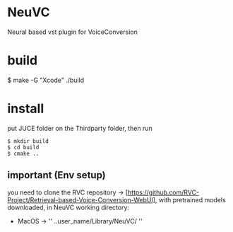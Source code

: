 # NeuVC
Neural based vst plugin for VoiceConversion 

# build 
$ make -G "Xcode" ./build
# install 
put JUCE folder on the Thirdparty folder, then run
```
$ mkdir build 
$ cd build 
$ cmake .. 
```

## important (Env setup) 

you need to clone the RVC repository -> [https://github.com/RVC-Project/Retrieval-based-Voice-Conversion-WebUI], with pretrained models downloaded, in NeuVC working directory: 
- MacOS -> '' ..user_name/Library/NeuVC/ ''
